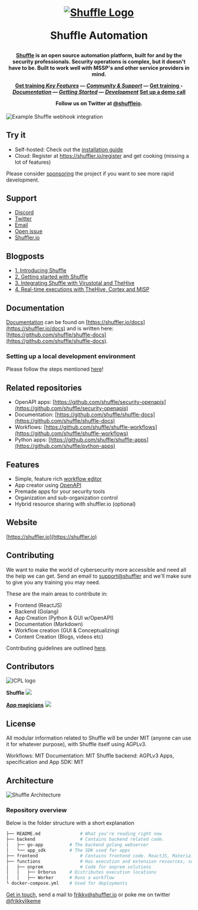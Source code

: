<h1 align="center">

[![Shuffle Logo](https://github.com/Shuffle/Shuffle/blob/main/frontend/public/images/Shuffle_logo_new.png)](https://shuffler.io)

Shuffle Automation

</h1><h4 align="center">

[Shuffle](https://shuffler.io) is an open source automation platform, built for and by the security professionals. Security operations is complex, but it doesn't have to be. Built to work well with MSSP's and other service providers in mind.

[ Get training ](https://shuffler.io/training)
[_Key Features_](https://shuffler.io/docs/features) —
[_Community & Support_](https://discord.gg/B2CBzUm) —
[ Get training ](https://shuffler.io/training) -
[_Documentation_](https://shuffler.io/docs) —
[_Getting Started_](https://shuffler.io/docs/getting_started) —
[_Development_](https://github.com/shuffle/Shuffle/blob/master/.github/CONTRIBUTING.md)
[ Set up a demo call ](https://shuffler.io/contact)

Follow us on Twitter at [@shuffleio](https://twitter.com/shuffleio).

</h4>

![Example Shuffle webhook integration](https://github.com/shuffle/Shuffle/blob/main/frontend/src/assets/img/github_shuffle_img.png)

## Try it

- Self-hosted: Check out the [installation guide](https://github.com/shuffle/shuffle/blob/master/.github/install-guide.md)
- Cloud: Register at https://shuffler.io/register and get cooking (missing a lot of features)

Please consider [sponsoring](https://github.com/sponsors/frikky) the project if you want to see more rapid development.

## Support

- [Discord](https://discord.gg/B2CBzUm)
- [Twitter](https://twitter.com/shuffleio)
- [Email](mailto:frikky@shuffler.io)
- [Open issue](https://github.com/shuffle/Shuffle/issues/new)
- [Shuffler.io](https://shuffler.io/contact)

## Blogposts

- [1. Introducing Shuffle](https://medium.com/security-operation-capybara/introducing-shuffle-an-open-source-soar-platform-part-1-58a529de7d12)
- [2. Getting started with Shuffle](https://medium.com/security-operation-capybara/getting-started-with-shuffle-an-open-source-soar-platform-part-2-1d7c67a64244)
- [3. Integrating Shuffle with Virustotal and TheHive](https://medium.com/@Frikkylikeme/integrating-shuffle-with-virustotal-and-thehive-open-source-soar-part-3-8e2e0d3396a9)
- [4. Real-time executions with TheHive, Cortex and MISP](https://medium.com/@Frikkylikeme/indicators-and-webhooks-with-thehive-cortex-and-misp-open-source-soar-part-4-f70cde942e59)

## Documentation

[Documentation](https://shuffler.io/docs) can be found on [https://shuffler.io/docs](https://shuffler.io/docs) and is written here: [https://github.com/shuffle/shuffle-docs](https://github.com/shuffle/shuffle-docs).

### Setting up a local development environment

Please follow the steps mentioned [here](https://github.com/Shuffle/Shuffle/blob/main/.github/install-guide.md#local-development-installation)!

## Related repositories

- OpenAPI apps: [https://github.com/shuffle/security-openapis](https://github.com/shuffle/security-openapis)
- Documentation: [https://github.com/shuffle/shuffle-docs](https://github.com/shuffle/shuffle-docs)
- Workflows: [https://github.com/shuffle/shuffle-workflows](https://github.com/shuffle/shuffle-workflows)
- Python apps: [https://github.com/shuffle/shuffle-apps](https://github.com/shuffle/python-apps)

## Features

- Simple, feature rich [workflow editor](https://shuffler.io/docs/workflows)
- App creator using [OpenAPI](https://github.com/shuffle/OpenAPI-security-definitions)
- Premade apps for your security tools
- Organization and sub-organization control
- Hybrid resource sharing with shuffler.io (optional)

## Website

[https://shuffler.io](https://shuffler.io)

## Contributing

We want to make the world of cybersecurity more accessible and need all the help we can get. Send an email to [support@shuffler](mailto:support@shuffler.io) and we'll make sure to give you any training you may need.

These are the main areas to contribute in:

- Frontend (ReactJS)
- Backend (Golang)
- App Creation (Python & GUI w/OpenAPI)
- Documentation (Markdown)
- Workflow creation (GUI & Conceptualizing)
- Content Creation (Blogs, videos etc)

Contributing guidelines are outlined [here](https://github.com/shuffle/Shuffle/blob/master/.github/CONTRIBUTING.md).

## Contributors

![ICPL logo](https://github.com/Shuffle/Shuffle/blob/main/frontend/src/assets/img/icpl_logo.png)

**Shuffle**
<a href="https://github.com/shuffle/shuffle/graphs/contributors">
<img src="https://contrib.rocks/image?repo=shuffle/shuffle" />
</a>

[**App magicians**](https://github.com/shuffle/shuffle-apps)
<a href="https://github.com/shuffle/shuffle-apps/graphs/contributors">
<img src="https://contrib.rocks/image?repo=shuffle/shuffle-apps" />
</a>

## License

All modular information related to Shuffle will be under MIT (anyone can use it for whatever purpose), with Shuffle itself using AGPLv3.

Workflows: MIT
Documentation: MIT
Shuffle backend: AGPLv3
Apps, specification and App SDK: MIT

## Architecture

![Shuffle Architecture](https://github.com/shuffle/Shuffle/blob/main/frontend/src/assets/img/shuffle_architecture.png)

### Repository overview

Below is the folder structure with a short explanation

```bash
├── README.md				# What you're reading right now
├── backend					# Contains backend related code.
│   ├── go-app 			# The backend golang webserver
│   └── app_sdk			# The SDK used for apps
├── frontend				# Contains frontend code. ReactJS, Material UI and cytoscape
├── functions				# Has execution and extension resources, such as the Wazuh integration
│   ├── onprem				# Code for onprem solutions
│   │   ├── Orborus 	# Distributes execution locations
│   │   ├── Worker		# Runs a workflow
└ docker-compose.yml 	# Used for deployments
```

[Get in touch](https://shuffler.io/contact), send a mail to [frikky@shuffler.io](mailto:frikky@shuffler.io) or poke me on twitter [@frikkylikeme](https://twitter.com/frikkylikeme)

